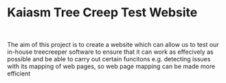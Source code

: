 <h1>Kaiasm Tree Creep Test Website</h1>
<br>
<p>The aim of this project is to create a website which can allow us to test our in-house treecreeper software to ensure that it can work as effecively as possible and be able to carry out certain funcitons e.g. detecting issues with its mapping of web pages, so web page mapping can be made more efficient</p>
